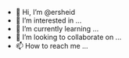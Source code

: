 - 👋 Hi, I’m @ersheid
- 👀 I’m interested in ...
- 🌱 I’m currently learning ...
- 💞️ I’m looking to collaborate on ...
- 📫 How to reach me ...

<!---
ersheid/ersheid is a ✨ special ✨ repository because its `README.md` (this file) appears on your GitHub profile.
You can click the Preview link to take a look at your changes.
--->
